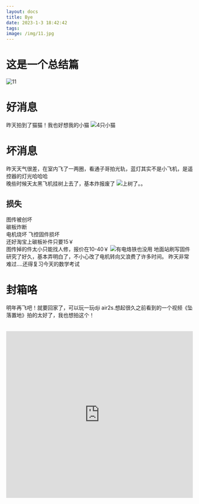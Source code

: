 ```yaml
---
layout: docs
title: Bye
date: 2023-1-3 18:42:42
tags:
image: /img/11.jpg
---
```

# 这是一个总结篇
<!--more-->
![11](/img/11.jpg)
# 好消息
昨天拍到了猫猫！我也好想我的小猫
![4只小猫](/img/cat.png)
# 坏消息
昨天天气很差，在室内飞了一两圈，看通子哥拍光轨，蓝灯其实不是小飞机，是遥控器的灯光哈哈哈  
晚些时候天太黑飞机挂树上去了，基本炸报废了 
 ![上树了。。](/img/shu.jpg)
## 损失
图传被创坏  
碳板炸断  
电机烧坏
飞控固件损坏  
还好淘宝上碳板补件只要15￥  
图传掉的件太小只能找人修，报价在10-40￥
![有电烙铁也没用](/img/han.jpg)
地面站刷写固件研究了好久，基本弄明白了，不小心改了电机转向又浪费了许多时间。
昨天非常难过....还得复习今天的数学考试  

# 封箱咯
明年再飞吧！就要回家了，可以玩一玩dji air2s.想起很久之前看到的一个视频《坠落置地》拍的太好了，我也想拍这个！
<iframe src="https://player.bilibili.com/player.html?aid=598798162&bvid=BV1YB4y1k7iA&cid=785789348&page=1"allowfullscreen="allowfullscreen" scrolling="no" frameborder="no" framespacing="0" style="width: 100%; height: 450px; max-width: 100%；align:center; padding:20px 0;"></iframe>